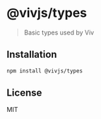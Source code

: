 # @vivjs/types

> Basic types used by Viv

## Installation

```sh
npm install @vivjs/types
```

## License

MIT
